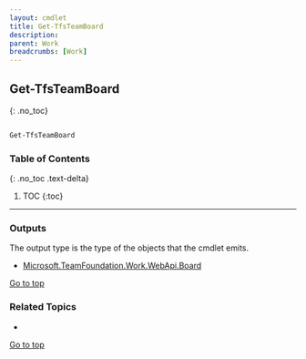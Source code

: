 ```yaml
---
layout: cmdlet
title: Get-TfsTeamBoard
description: 
parent: Work
breadcrumbs: [Work]
---
```

## Get-TfsTeamBoard
{: .no_toc}



```powershell

Get-TfsTeamBoard
```

### Table of Contents
{: .no_toc .text-delta}

1. TOC
{:toc}

-----

### Outputs

The output type is the type of the objects that the cmdlet emits.

* [Microsoft.TeamFoundation.Work.WebApi.Board](https://docs.microsoft.com/en-us/dotnet/api/Microsoft.TeamFoundation.Work.WebApi.Board)

[Go to top](#get-tfsteamboard)

### Related Topics

* 


[Go to top](#get-tfsteamboard)

